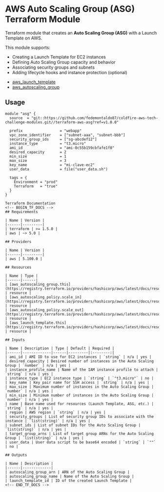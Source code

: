 # AWS Auto Scaling Group (ASG) Terraform Module

Terraform module that creates an **Auto Scaling Group (ASG)** with a Launch Template on AWS.

This module supports:

- Creating a Launch Template for EC2 instances
- Defining Auto Scaling Group capacity and behavior
- Associating security groups and subnets
- Adding lifecycle hooks and instance protection (optional)

* [aws_launch_template](https://registry.terraform.io/providers/hashicorp/aws/latest/docs/resources/launch_template)
* [aws_autoscaling_group](https://registry.terraform.io/providers/hashicorp/aws/latest/docs/resources/autoscaling_group)

## Usage

```hcl
module "asg" {
  source  = "git::https://github.com/fedemontaldo87/coldfire-aws-tech-challenge-modules.git//terraform-aws-asg?ref=v1.0.0"

  prefix                 = "webapp"
  vpc_zone_identifier    = ["subnet-aaa", "subnet-bbb"]
  security_group_ids     = ["sg-abcdef12"]
  instance_type          = "t3.micro"
  ami_id                 = "ami-0c55b159cbfafe1f0"
  desired_capacity       = 2
  min_size               = 1
  max_size               = 3
  key_name               = "mi-clave-ec2"
  user_data              = file("user_data.sh")

  tags = {
    Environment = "prod"
    Terraform   = "true"
  }
}

Terraform Documentation
<!-- BEGIN_TF_DOCS -->
## Requirements

| Name | Version |
|------|---------|
| terraform | >= 1.5.0 |
| aws | ~> 5.0 |

## Providers

| Name | Version |
|------|---------|
| aws | 5.100.0 |

## Resources

| Name | Type |
|------|------|
| [aws_autoscaling_group.this](https://registry.terraform.io/providers/hashicorp/aws/latest/docs/resources/autoscaling_group) | resource |
| [aws_autoscaling_policy.scale_in](https://registry.terraform.io/providers/hashicorp/aws/latest/docs/resources/autoscaling_policy) | resource |
| [aws_autoscaling_policy.scale_out](https://registry.terraform.io/providers/hashicorp/aws/latest/docs/resources/autoscaling_policy) | resource |
| [aws_launch_template.this](https://registry.terraform.io/providers/hashicorp/aws/latest/docs/resources/launch_template) | resource |

## Inputs

| Name | Description | Type | Default | Required |
|------|-------------|------|---------|:--------:|
| ami_id | AMI ID to use for EC2 instances | `string` | n/a | yes |
| desired_capacity | Desired number of instances in the Auto Scaling Group | `number` | n/a | yes |
| instance_profile_name | Name of the IAM instance profile to attach | `string` | n/a | yes |
| instance_type | EC2 instance type | `string` | `"t3.micro"` | no |
| key_name | Key pair name for SSH access | `string` | n/a | yes |
| max_size | Maximum number of instances in the Auto Scaling Group | `number` | n/a | yes |
| min_size | Minimum number of instances in the Auto Scaling Group | `number` | n/a | yes |
| name | Base name used for resources (Launch Template, ASG, etc.) | `string` | n/a | yes |
| region | AWS region | `string` | n/a | yes |
| security_groups | List of security group IDs to associate with the instance | `list(string)` | n/a | yes |
| subnet_ids | List of subnet IDs for the Auto Scaling Group | `list(string)` | n/a | yes |
| target_group_arns | List of target group ARNs for the Auto Scaling Group | `list(string)` | n/a | yes |
| user_data | User data script to be base64 encoded | `string` | `""` | no |

## Outputs

| Name | Description |
|------|-------------|
| autoscaling_group_arn | ARN of the Auto Scaling Group |
| autoscaling_group_name | Name of the Auto Scaling Group |
| launch_template_id | ID of the created Launch Template |
<!-- END_TF_DOCS -->